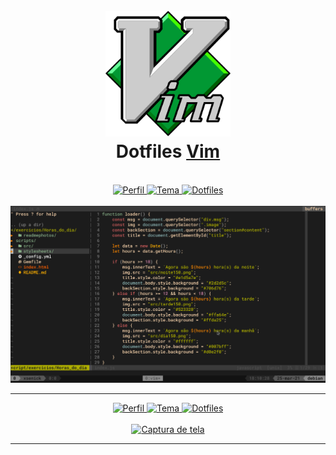 <h1 align="center">
    <br><img src="../src/vim-icon.png" alt="Vim Icon" width="200"><br>
    Dotfiles <a href="https://github.com/vim/vim">Vim</a>
</h1>

<br>

<div align="center">
    <a href="https://github.com/0-Michel-Angelo-1">
        <img src="https://img.shields.io/badge/usuário-0_Michel_Angelo_1-%2322252f?style=for-the-badge" alt="Perfil"/>
    </a>
    <a href="https://github.com/morhetz/gruvbox">
        <img src="https://img.shields.io/badge/tema-gruvbox-%2322252f?style=for-the-badge" alt="Tema"/>
    </a>
    <a href="https://github.com/0-Michel-Angelo-1/dotfiles/blob/main/.vimrc">
        <img src="https://img.shields.io/badge/dotfiles-%2322252f?style=for-the-badge" alt="Dotfiles"/>
    </a>
</div>

<br>

<div align="center">
    <a href="https://github.com/0-Michel-Angelo-1/dotfiles/blob/main/.vimrc">
        <img src="https://raw.githubusercontent.com/0-Michel-Angelo-1/dotfiles/main/vim_setup.png" alt="Captura de tela"/>
    </a>
    <br>
</div>

---

<div align="center">
    <a href="https://github.com/nandalopes">
        <img src="https://img.shields.io/badge/usuario-nandalopes-%2322252f?style=for-the-badge" alt="Perfil"/>
    </a>
    <a href="https://github.com/skwp/vim-colors-solarized">
        <img src="https://img.shields.io/badge/tema-solarized-%2322252f?style=for-the-badge" alt="Tema"/>
    </a>
    <a href="https://github.com/nandalopes/dotfiles">
        <img src="https://img.shields.io/badge/dotfiles-%2322252f?style=for-the-badge" alt="Dotfiles"/>
    </a>
</div>

<br>

<div align="center">
    <a href="https://github.com/nandalopes/dotfiles/blob/main/dot_vimrc">
        <img src="https://i.imgur.com/Q0WgIcm.png" alt="Captura de tela"/>
    </a>
    <br>
</div>

---

